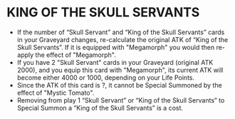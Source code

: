 
# KING OF THE SKULL SERVANTS

*   If the number of “Skull Servant” and “King of the Skull Servants” cards in your Graveyard changes, re-calculate the original ATK of “King of the Skull Servants”. If it is equipped with "Megamorph" you would then re-apply the effect of "Megamorph".
*   If you have 2 "Skull Servant" cards in your Graveyard (original ATK 2000), and you equip this card with "Megamorph", its current ATK will become either 4000 or 1000, depending on your Life Points.
*   Since the ATK of this card is ?, it cannot be Special Summoned by the effect of "Mystic Tomato".
*   Removing from play 1 “Skull Servant” or “King of the Skull Servants” to Special Summon a “King of the Skull Servants” is a cost.

  